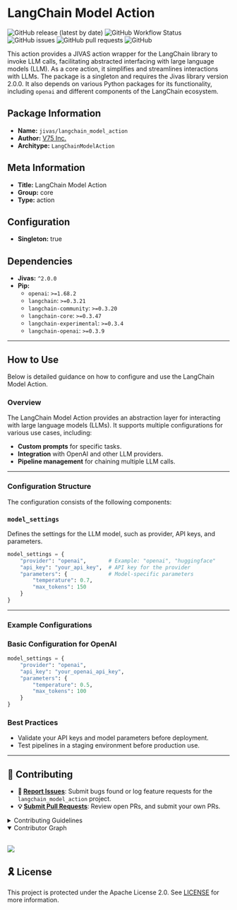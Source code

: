 # LangChain Model Action

![GitHub release (latest by date)](https://img.shields.io/github/v/release/TrueSelph/langchain_model_action)
![GitHub Workflow Status](https://img.shields.io/github/actions/workflow/status/TrueSelph/langchain_model_action/test-langchain_model_action.yaml)
![GitHub issues](https://img.shields.io/github/issues/TrueSelph/langchain_model_action)
![GitHub pull requests](https://img.shields.io/github/issues-pr/TrueSelph/langchain_model_action)
![GitHub](https://img.shields.io/github/license/TrueSelph/langchain_model_action)

This action provides a JIVAS action wrapper for the LangChain library to invoke LLM calls, facilitating abstracted interfacing with large language models (LLM). As a core action, it simplifies and streamlines interactions with LLMs. The package is a singleton and requires the Jivas library version 2.0.0. It also depends on various Python packages for its functionality, including `openai` and different components of the LangChain ecosystem.

## Package Information

- **Name:** `jivas/langchain_model_action`
- **Author:** [V75 Inc.](https://v75inc.com/)
- **Architype:** `LangChainModelAction`

## Meta Information

- **Title:** LangChain Model Action
- **Group:** core
- **Type:** action

## Configuration

- **Singleton:** true

## Dependencies

- **Jivas:** `^2.0.0`
- **Pip:**
  - `openai`: `>=1.68.2`
  - `langchain`: `>=0.3.21`
  - `langchain-community`: `>=0.3.20`
  - `langchain-core`: `>=0.3.47`
  - `langchain-experimental`: `>=0.3.4`
  - `langchain-openai`: `>=0.3.9`

---

## How to Use

Below is detailed guidance on how to configure and use the LangChain Model Action.

### Overview

The LangChain Model Action provides an abstraction layer for interacting with large language models (LLMs). It supports multiple configurations for various use cases, including:

- **Custom prompts** for specific tasks.
- **Integration** with OpenAI and other LLM providers.
- **Pipeline management** for chaining multiple LLM calls.

---

### Configuration Structure

The configuration consists of the following components:

### `model_settings`

Defines the settings for the LLM model, such as provider, API keys, and parameters.

```python
model_settings = {
    "provider": "openai",       # Example: "openai", "huggingface"
    "api_key": "your_api_key",  # API key for the provider
    "parameters": {             # Model-specific parameters
        "temperature": 0.7,
        "max_tokens": 150
    }
}
```

---

### Example Configurations

### Basic Configuration for OpenAI

```python
model_settings = {
    "provider": "openai",
    "api_key": "your_openai_api_key",
    "parameters": {
        "temperature": 0.5,
        "max_tokens": 100
    }
}
```

### Best Practices
- Validate your API keys and model parameters before deployment.
- Test pipelines in a staging environment before production use.

---

## 🔰 Contributing

- **🐛 [Report Issues](https://github.com/TrueSelph/langchain_model_action/issues)**: Submit bugs found or log feature requests for the `langchain_model_action` project.
- **💡 [Submit Pull Requests](https://github.com/TrueSelph/langchain_model_action/blob/main/CONTRIBUTING.md)**: Review open PRs, and submit your own PRs.

<details closed>
<summary>Contributing Guidelines</summary>

1. **Fork the Repository**: Start by forking the project repository to your GitHub account.
2. **Clone Locally**: Clone the forked repository to your local machine using a git client.
   ```sh
   git clone https://github.com/TrueSelph/langchain_model_action
   ```
3. **Create a New Branch**: Always work on a new branch, giving it a descriptive name.
   ```sh
   git checkout -b new-feature-x
   ```
4. **Make Your Changes**: Develop and test your changes locally.
5. **Commit Your Changes**: Commit with a clear message describing your updates.
   ```sh
   git commit -m 'Implemented new feature x.'
   ```
6. **Push to GitHub**: Push the changes to your forked repository.
   ```sh
   git push origin new-feature-x
   ```
7. **Submit a Pull Request**: Create a PR against the original project repository. Clearly describe the changes and their motivations.
8. **Review**: Once your PR is reviewed and approved, it will be merged into the main branch. Congratulations on your contribution!
</details>

<details open>
<summary>Contributor Graph</summary>
<br>
<p align="left">
    <a href="https://github.com/TrueSelph/langchain_model_action/graphs/contributors">
        <img src="https://contrib.rocks/image?repo=TrueSelph/langchain_model_action" />
   </a>
</p>
</details>

## 🎗 License

This project is protected under the Apache License 2.0. See [LICENSE](../LICENSE) for more information.
